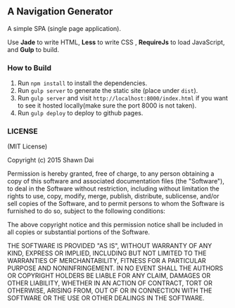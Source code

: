 ## A Navigation Generator

A simple SPA (single page application).  

Use **Jade** to write HTML, **Less** to write CSS , **RequireJs** to load JavaScript, and **Gulp** to build.  

### How to Build

1. Run `npm install` to install the dependencies.
2. Run `gulp server` to generate the static site (place under `dist`).
3. Run `gulp server` and visit `http://localhost:8000/index.html` if you want to see it hosted locally(make sure the port 8000 is not taken).
4. Run `gulp deploy` to deploy to github pages.

### LICENSE

(MIT License)

Copyright (c) 2015 Shawn Dai

Permission is hereby granted, free of charge, to any person obtaining a copy of this software and associated documentation files (the "Software"), to deal in the Software without restriction, including without limitation the rights to use, copy, modify, merge, publish, distribute, sublicense, and/or sell copies of the Software, and to permit persons to whom the Software is furnished to do so, subject to the following conditions:

The above copyright notice and this permission notice shall be included in all copies or substantial portions of the Software.

THE SOFTWARE IS PROVIDED "AS IS", WITHOUT WARRANTY OF ANY KIND, EXPRESS OR IMPLIED, INCLUDING BUT NOT LIMITED TO THE WARRANTIES OF MERCHANTABILITY, FITNESS FOR A PARTICULAR PURPOSE AND NONINFRINGEMENT. IN NO EVENT SHALL THE AUTHORS OR COPYRIGHT HOLDERS BE LIABLE FOR ANY CLAIM, DAMAGES OR OTHER LIABILITY, WHETHER IN AN ACTION OF CONTRACT, TORT OR OTHERWISE, ARISING FROM, OUT OF OR IN CONNECTION WITH THE SOFTWARE OR THE USE OR OTHER DEALINGS IN THE SOFTWARE.
